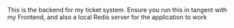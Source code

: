  This is the backend for my ticket system. Ensure you run this in tangent with my Frontend, and also a local Redis server for the application to work

